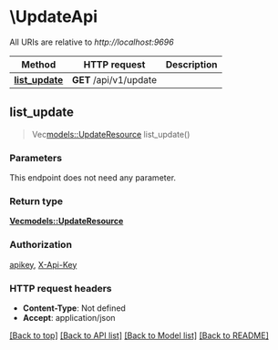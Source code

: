 # \UpdateApi

All URIs are relative to *http://localhost:9696*

Method | HTTP request | Description
------------- | ------------- | -------------
[**list_update**](UpdateApi.md#list_update) | **GET** /api/v1/update | 



## list_update

> Vec<models::UpdateResource> list_update()


### Parameters

This endpoint does not need any parameter.

### Return type

[**Vec<models::UpdateResource>**](UpdateResource.md)

### Authorization

[apikey](../README.md#apikey), [X-Api-Key](../README.md#X-Api-Key)

### HTTP request headers

- **Content-Type**: Not defined
- **Accept**: application/json

[[Back to top]](#) [[Back to API list]](../README.md#documentation-for-api-endpoints) [[Back to Model list]](../README.md#documentation-for-models) [[Back to README]](../README.md)

